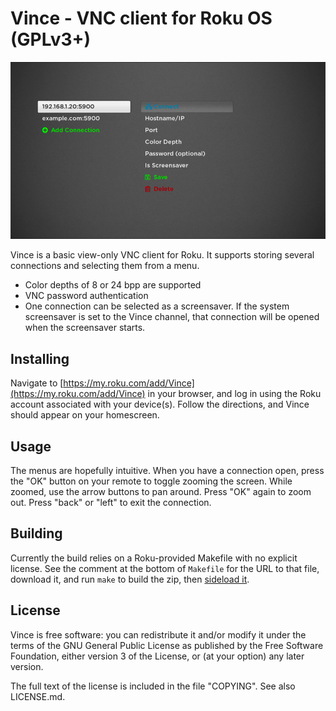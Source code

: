 # Vince - VNC client for Roku OS (GPLv3+)

![Screenshot](docs/screenshot.png)

Vince is a basic view-only VNC client for Roku. It supports storing several connections and selecting them from a menu.

* Color depths of 8 or 24 bpp are supported
* VNC password authentication
* One connection can be selected as a screensaver. If the system screensaver is set to the Vince channel, that connection will be opened when the screensaver starts.

## Installing

Navigate to [https://my.roku.com/add/Vince](https://my.roku.com/add/Vince) in your browser, and log in using the Roku account associated with your device(s). Follow the directions, and Vince should appear on your homescreen.

## Usage

The menus are hopefully intuitive. When you have a connection open, press the "OK" button on your remote to toggle zooming the screen. While zoomed, use the arrow buttons to pan around. Press "OK" again to zoom out. Press "back" or "left" to exit the connection.

## Building

Currently the build relies on a Roku-provided Makefile with no explicit license. See the comment at the bottom of `Makefile` for the URL to that file, download it, and run `make` to build the zip, then [sideload it](https://developer.roku.com/en-ca/docs/developer-program/getting-started/developer-setup.md).

## License

Vince is free software: you can redistribute it and/or modify it under the terms of the GNU General Public License as published by the Free Software Foundation, either version 3 of the License, or (at your option) any later version.

The full text of the license is included in the file "COPYING". See also LICENSE.md.

